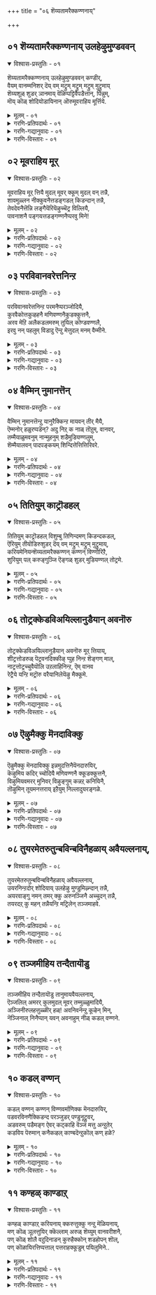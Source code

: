 +++
title = "०६ शॆय्यतामरैक्कण्णनाय्"

+++


## ०१ शॆय्यतामरैक्कण्णनाय् उलहेऴुमुण्डववन्

<details open><summary>विश्वास-प्रस्तुतिः - ०१</summary>

शॆय्यतामरैक्कण्णनाय् उलहेऴुमुण्डववन् कण्डीर्,  
वैयम् वानम्मनिशर् दॆय् वम् मट्रुम् मट्रुम् मट्रुम् मुट्रुमाय्  
शॆय्यशूळ् शुडर् ञानमाय् वॆळिप्पट्टिवैपडैत्तान्, पिन्नुम्,  
मॊय् कॊळ् शोदियोडायिनान् ऒरुमूवराहिय मूर्त्तिये.
</details>
<details><summary>मूलम् - ०१</summary>

शॆय्यतामरैक्कण्णनाय् उलहेऴुमुण्डववन् कण्डीर्,  
वैयम् वानम्मनिशर् दॆय् वम् मट्रुम् मट्रुम् मट्रुम् मुट्रुमाय्  
शॆय्यशूळ् शुडर् ञानमाय् वॆळिप्पट्टिवैपडैत्तान्, पिन्नुम्,  
मॊय् कॊळ् शोदियोडायिनान् ऒरुमूवराहिय मूर्त्तिये.
</details>
<details><summary>गरणि-प्रतिपदार्थः - ०१</summary>

शॆय्यतामरै कण्णन् आय् = कॆन्दावरॆयन्तॆ \(विशालवू आकर्षकवू आद\) कण्णुगळुळ्ळवनागि, उलहु एऴुम् = एळु लोकगळन्नू, उण्ड = कबळिसिद \(नुङ्गिद\), अवन् = अवनु, कण्डीर् = कण्डिरा, वैयम् = भूमियू, वानम् = मेलणलोकगळू, मनिशर् = मनुष्यरु, दॆय् वम् = देवतॆगळु, मट्रुम् = इतर, मट्रुम् = इतर, मट्रुम् = इन्नू इतर वस्तुगळू, मुट्रुम् = ऎल्लवू, आय् = आगि, शॆय्य = दिव्यवाद, शूऴ् = ऎल्लॆल्लू व्यापिसिरुव, शुडर् = तेजोमयवाद, ञानम् = ज्ञानवू आय् = आगि, वॆळिपट्टु = हॊरगिट्टु \(प्रकटिसि\), इवै = इवुगळन्नु, पडैत्तान् = पडॆदनु \(सृष्टिसिदनु\), पिन्नुम् = आ बळिक, मॊय् कॊळ् = विलक्षण समर्थवाद, शोदियोडु = तेजोस्वरूपदिन्द, आयिनान् = आगिरुववनु \(भगवन्तनु\), ऒरु = साटियिल्लद, मूवर् = मूरु मन्दि, आहिय = आद, मूर् त्तीये = मूर्त्तिये.
</details>
<details><summary>गरणि-गद्यानुवादः - ०१</summary>

कॆन्दावरॆयन्तॆ आकर्षकवू विशालवू आद कण्णुगळुळ्ळवनागि, एळु लोकगळन्नू नुङ्गिद अवनु, भूमियू मेलणलोकगळु मनुष्यरू देवतॆगळु मत्तु इतर इतर इन्नितरवस्तुगळॆल्लवू आगि, ऎल्लॆल्लू व्यापिसिरुव तेजोमयवाद दिव्यवाद ज्ञानवू आगि, प्रकटगॊण्डु, इवुगळन्नु सृष्टिसिदनु. आ बळिक विलक्षणवाद समर्थवाद तेजोस्वरूपदिन्द साटियिल्लद मूवरू आगिरुव मूर्तिये अवनु कण्डिरा\! 
</details>
<details><summary>गरणि-विस्तारः - ०१</summary>

भगवन्तनु तेजोमयमूर्तियागि, तन्नष्टक्कॆ तानु परमपददल्लि निर्लिप्तनागिरबारदे? ई जगत्संसारवन्नु अवनेकॆकट्टिकॊळ्ळबेकु? ताने नानारूपगळागि, वस्तुगळागि, बरिदु, नानाबगॆय कर्मगळल्लिळिदु, अवुगळनिर्वहणॆय भारवन्नु हॊरुवुदादरू एकॆ? सङ्कल्पमात्रदिन्दले इदॆल्लवन्नू साधिसिकॊळ्ळबल्ल अवने मत्तॆ मूरुरूपगळागि ऒडॆदु निन्तिरुवुदादरू एकॆ? – इदन्ने भगवन्तन विचित्र लीलाविनोद ऎन्नुवुदु\! ऎल्लवन्नू सृष्टिसि, नडॆसुत्ता, साक्षीभूतनागि नोडुत्ता, ऎल्लवन्नू ऒन्दु समयदल्लि ताने नुङ्गि, आ बळिकलू अदन्नु रक्षिसुवुदु\! ऎन्थ सौलभ्यगुण भगवन्तनदु\! 

“वैयम् वानम् मनिशर् दॆय् वम् मट्रुम् मट्रुम् मट्रुम् मुट्रुम् आय्” – सृष्टियल्लि कण्डु बरुव ऎल्ला वस्तुगळन्नू सङ्ग्रहवागि सूचिसुव मातु. ’वैयम्’, ऎन्दरॆ भूमि ’वानम्’ ऎन्दरॆ आकाश. इवॆरडर नडुवॆ इरुवुदु नीरु, गाळि, तेजस्सु – ऒट्टारॆ, भगवन्तनु पञ्चभूतगळन्नु सृष्टिसिदनु. आ पञ्चभूतगळु अवने. ’मनिशर्’ ऎन्दरॆ मनुष्यरु, ’दॆय् वम्’ ऎम्बुदरल्लि देवतॆगळु मत्तु अवरल्लिरुव नाना पङ्गडगळु – यक्षरु, सिद्धरु, साध्यरु, गन्धर्वरु, किन्नररु, किम्पुरुषरु – इत्यादिगळु ऎल्लरू मेलणलोकवासिगळु. ’मट्रुम्, मट्रुम्, मट्रुम्’ ऎन्दु मत्तॆ मत्तॆ हेळिदुदक्कॆ – भगवन्तनु मेल्मट्टद जन्तुगळु, कॆळमट्टद जन्तुगळु, मत्तु मर, बॆट्ट मुन्ताद अचेतन वस्तुगळु ऎन्दर्थवागुत्तदॆ. चेतन वस्तुगळल्लि मनुष्यनुइतर वस्तुगळिगिन्तलू भिन्ननु. अवनिगॆ मनस्सु, बुद्धि, विवेचनाशक्तिगळिवॆ. जन्तुगळल्लि मेल्मट्टदवु प्राणिगळु. कालुगळिन्द सञ्चरिसबल्लवु. कॆळमट्टदवु ऎदॆयिन्द त्वळतक्कवु, हाराडतक्कवु, भूचरगळु जलचरगळु, क्रिमिकीटादिगळु, इरुवॆ मुन्तादवु, अणुजीविगळु इत्यादिगळु इवॆल्लवन्नू ऒट्टागि, ’चेतन’ वस्तुगळु ऎन्नुत्तारॆ. सञ्चरिसदन्तॆ, ऒन्दु कडॆ निलुकडॆयागि निन्तिरुव मर, बॆट्ट मुन्ताअवु ’अचेतन’ वस्तुगळु. भगवन्तन सृष्टियन्नु कॆलवु मातुगळिन्द विवरिसुवुदु ऒन्दु हुच्चुतनवे\! नोडि, अरितू आश्चर्यपडतक्कद्दु –पाठकलियतक्कद्दु अदु\! ऎल्लवू भगवन्तन रूपगळे. अवुगळॆल्लदर अन्तर्यामियागि इद्दुकॊण्डु, भगवन्तनु ऎल्लवन्नू निर्वहिसुत्तानॆ. एनु विचित्र\! एनाश्चर्य\! 

“ऒरुमूवराहियमूर् त्तिये” – तानॊब्बने हेगॆ लॆक्कविल्लदष्टु रूपगळागि ऒडॆदु ’सृष्टि’ ऎनिसिकॊण्डनो हागॆये ताने साटियिल्लद मूरु रूपगळागि अवुगळ निर्वहणॆगॆ निन्तिद्दानॆ. ’ब्रह्म’नागि सृष्टिकार्यवन्नु नडॆसुवुदक्कॆ, ’विष्णु’वागि सृष्टिय ऎल्लवन्नू रक्षिसुवुदक्कॆ मत्तु ’रुद्र’नागि कडॆगॆ ऎल्लवन्नू लयगॊळिसुवुदक्कॆ. 

आळ्वाररु हेळुत्तारॆ- लयकाल बन्दाग, भगवन्तनु सर्वनाशवागुवुदन्नु तप्पिसि, तानु सर्वरक्षकनॆम्बुदक्कॆ तक्कन्तॆ ऎल्ला लोकगळन्नू, ऒम्मॆलॆ नुङ्गि, अवुगळन्नु बीजरूपदल्लि तन्न हॊट्टॆयल्लि अडगिसिट्टुकॊण्डु, कापाडुत्तानॆ, मत्तॆ सृष्टि समय बन्दाग, तन्न सङ्कल्पमात्रदिन्दले अवॆल्लवन्नू हॊरहाकुत्तानॆ. स्वयञ्ज्ञानानन्द स्वरूपनागि, परमतेजोमूर्तियागि, परमपददल्लि नॆलसिद्दरू सह, ताने ऎल्ला लोकगळू, पञ्चभूतगळू, मानवरू, देवतॆगळू, प्राणिगळू, बगॆबगॆय जीवजन्तुगळु आगि, ऎल्ला बगॆय अचेतन वस्तुगळु आगि प्रकटगॊळ्ळुत्तानॆ. मत्तु ताने साटियिल्लद ’मूवरु आगि’ ऎन्दरॆ ब्रह्म, विष्णु, रुद्ररागि, सृष्टि, स्थिति, लय कार्यगळन्नु हञ्चिकॊण्डु ऎल्लवन्नूनिर्वहिसुत्तानॆ. जनरे\! सर्वसमर्थनू, सर्वरक्षकनू, सर्वव्यापियू, सर्वङ्गनू, सत्यज्ञानानन्दस्वरूपियू, परमतेजोमूर्तियू आद भगवन्तनन्नु कण्डुकॊळ्ळि.
</details>



## ०२ मूवराहिय मूर्

<details open><summary>विश्वास-प्रस्तुतिः - ०२</summary>

मूवराहिय मूर् त्तियै मुदल् मूवर् क्कूम् मुदल् वन् तन्नै,  
शावमुळ्लन नीक्कुवनैत्तडङ्गडल् किडन्दान् तन्नै,  
तेवदेवनैत्तॆन्नि लङ्गैयॆरियॆऴुच्चॆट्र विल्लियै,   
पावनाशनै पङ्गयत्तडङ्गण्णनैप्परवु मिने\!
</details>
<details><summary>मूलम् - ०२</summary>

मूवराहिय मूर् त्तियै मुदल् मूवर् क्कूम् मुदल् वन् तन्नै,  
शावमुळ्लन नीक्कुवनैत्तडङ्गडल् किडन्दान् तन्नै,  
तेवदेवनैत्तॆन्नि लङ्गैयॆरियॆऴुच्चॆट्र विल्लियै,   
पावनाशनै पङ्गयत्तडङ्गण्णनैप्परवु मिने\!
</details>
<details><summary>गरणि-प्रतिपदार्थः - ०२</summary>

मूवर् आहिय = मूरु रूपगळु आगिरुव, मूर् त्ति यै = ऒन्दे मूर्तियन्नु, मुदल् मूवर् क्कुम् = मॊदल मूरु मूर्तिगळिगू, मुदल् वन् तन्नै = आदियागिरुववन्नु \(ऒडॆयनागिरुववनन्नु\), शावम् = शाप, उळ्ळन = उण्टादुवन्नु, नीक्कुवनै = नीगिसुववनन्नु, तडम् कडल् = विस्तारवाद कडलल्लि, किडन्दान् तन्नै = पवडिसिरुववनन्नु, देवदेवनै = देवदेवनन्नु, तॆन् इलङ्गै = सुन्दरवाद लङ्कापट्टणदल्लि, ऎरि ऎऴु = उरि ऎद्दु ज्वलिसुवन्तॆ, शॆट्र = नाशपडिसिद, विल्लियै = बिल्लुगारनन्नु, पावनाशनै = पापवन्नॆल्ला नाशगॊळिसुववनन्नु, पङ्गयम् = पङ्कजदन्तॆ, तड कण्णनै = विशालवाद कण्णुगळुळ्ळवनन्नु, परवु मिने = सुतिसिरि \(हाडिरि\). 
</details>
<details><summary>गरणि-गद्यानुवादः - ०२</summary>

मूरु रूपगळु आगिरुव एकमूर्तियन्नु, मॊदल मूरु मूर्तिगळिगूआदि \(ऒडॆय\)यादवनन्नु, उण्टाद शापवन्नु नीगिसुववनन्नु, विस्तारवाद कडलल्लि पवडिसिरुववनन्नु, देवदेवनन्नु, सुन्दरवाद लङ्कापट्टणदल्लि उरि ऎद्दु ज्वलिसुवन्तॆ नाशपडिसिद बिल्लुगारनन्नु, पापगळन्नु नाशपडिसुववनन्नु, पङ्कजदन्तॆ विशालवाद कण्णुगळुळ्ळवनन्नु स्तुतिसिरि \(हाडिरि\). 
</details>
<details><summary>गरणि-विस्तारः - ०२</summary>

भगवन्तन ’पर, विभव, व्यूह, अर्चा, अन्तर्यामि’त्वगळल्लि कॆलवन्नु इल्लि स्मरिसिकॊळ्ळलागुत्तदॆ. 

’मूवराहिय मूर् त्तियै” – सृष्टि, स्थिति, मत्तु लय कार्यगळन्नु निर्वहिसुवुदक्कागि, ब्रह्म, विष्णु, रुद्ररागि रूपगॊण्डवनु ऒब्बने – सर्वेश्वर. 

“मुदल् मूवर् क्कूम् मुदल् वन्” – मेलॆ हेळिद त्रिमूर्तिगळिगू आदियागि, अवर स्थितिगॆ कारणनूअवनॊब्बने अवर स्वामियू अवने.

“शावमुळ्ळन नीक्कुवनै” – त्रिमूर्तिगळल्लि शिवनिगॆ बन्द ब्रह्महत्या शापवन्नु नीगिसिदवनू अवने – सर्वशक्तनादवनु. 

“तडङ्गडल्किडन्दानै” – विस्तारवाद पाल्गडलल्लि निर्लिप्तनागि पवडिसि, योगनिद्दॆयल्लिरुववनू, मेलण लोकदवरॆल्लरू समीपिसि स्तुतिसि, पूजिसि, प्रार्थिसिकॊळ्ळुवन्थ ’देवदेवनू’ अवने. 

“तॆन्निलङ्गै यॆरियॆऴुच्चॆट्रविल्लियै” – सुन्दरवाद लङ्कापट्टणवन्नु सर्वनाशगॊळिसिद, सामान्यमानवनागि अवतरिसिद अप्रतिम बिल्लुगारनाद श्रीरामनू अवने. 

आळ्वाररु हेळुत्तारॆ- जनरे, भगवन्तनॊब्बने. अवनु सर्वेश्वर. ऎल्लक्कू आदि, कारणनु. ब्रह्म, विष्णु, रुद्ररॆम्ब त्रिमूर्तिगळागि रूपगॊण्डवनु अवने. विस्तारवाद पाल्गडलल्लि शेषशयननागि पवडिसि योगनिद्दॆयल्लिरुववनू, देवतॆगळॆल्लर ऒडॆयनू अवने. श्रीरामनागि अवतरिसि, सुन्दरवाद लङ्कापट्टणवन्नु सुट्टुभस्ममाडिद साटियिल्लद बिल्लुगारनू अवने. विशालवू आकर्षकवू आद कण्णुगळुळ्ळ दिव्यसुन्दरनू, ऎल्लर पापगळन्नू नाशपडिसुववनू, सर्वशक्तनू, सर्वरक्षकनू आद अवनन्नु सदा स्तुतिसि, भजिसिरि.
</details>



## ०३ परविवानवरेत्तनिन्ऱ

<details open><summary>विश्वास-प्रस्तुतिः - ०३</summary>

परविवानवरेत्तनिन्ऱ परमनैप्परञ्जोदियै,  
कुरवैकोत्तकुऴहनै मणिवण्णनैकुडक्कुत्तनै,  
अरव मेऱि अलैकडलमरुम् तुयिल् कॊण्डवण्णलै,  
इरवु नन् पहलुम् विडादु ऎन्ऱु मेत्तुदल् मनम् वैम्मीने.
</details>
<details><summary>मूलम् - ०३</summary>

परविवानवरेत्तनिन्ऱ परमनैप्परञ्जोदियै,  
कुरवैकोत्तकुऴहनै मणिवण्णनैकुडक्कुत्तनै,  
अरव मेऱि अलैकडलमरुम् तुयिल् कॊण्डवण्णलै,  
इरवु नन् पहलुम् विडादु ऎन्ऱु मेत्तुदल् मनम् वैम्मीने.
</details>
<details><summary>गरणि-प्रतिपदार्थः - ०३</summary>

परवि = विस्तारवागि \(हरडिकॊण्डु\) वानवर् = देवतॆगळु, एत्त = स्तुतिसुवन्तॆ, निन्ऱ = सिद्धवागिरुव, परमनै = परमपुरुषनन्नु \(परात्परनन्नु\), परंशोदियै = परञ्ज्योतिस्वरूपियन्नु, कुरवैकोत्त = रासक्रीडॆयन्नाडिद, कुऴहनै = रसिकनन्नु \(दिव्यसुन्दरनन्नु\) मणिवण्णनै = \(दिव्यवाद\) नीलमणिय बण्णदवनन्नु, कुडक्कुत्तनै = कॊडद कुणितवाडुववनन्नु, अरवम् एऱि = सर्पवन्नेरि, अलै कडल् = अलॆगळिन्द तुम्बिद कडलल्लि, अमरुम् = \(अदक्कॆ\) हॊन्दिकॊण्डिरुवन्तॆ, तुयिल् कॊण्ड = पवडिसिरुव, अण्णलै = स्वामियन्नु, इरवुम् = रात्रियूनल् पहलुम् = ऒळ्ळॆय हगलल्लू, विडादु = बिडदन्तॆ \(यावागलू\), एत्तुदल् = स्तुतिसुवुदरल्लि, मनम् वैम्मिने = मनस्सन्निडि. 
</details>
<details><summary>गरणि-गद्यानुवादः - ०३</summary>

सुत्तमुत्तलू हरडिकॊण्डु देवतॆगळु स्तुतिसुवन्तॆ सिद्धवागिरुव परमपुरुषनन्नु, परञ्ज्योति स्वरूपियन्नु, रासक्रीडॆयन्नाडिद दिव्यसुन्दरनन्नु, नीलमणिय बण्णदवनन्नु, कॊडद कुणितवाडुववनन्नु, सर्पवन्नेरि अलॆगळिन्द तुम्बिद कडलल्लि अदक्कॆ हॊन्दिकॊण्डिरुवन्तॆ पवडिसुव स्वामियन्नु, हगलू रात्रियू चॆन्नागि बिडदन्तॆ यावागलू स्तुतिसुवुदरल्लि मनस्सन्निडि. 
</details>
<details><summary>गरणि-विस्तारः - ०३</summary>

हिन्दिन पाशुरद विषयवन्ने इल्लियू मुन्दुवरिसलागिदॆ. 

“परवि वानवरेत्त निन्ऱपरमनै” – देवतॆगळॆल्लरू ऒट्टुगूडि, भगवन्तनल्लि तम्म कष्टसङ्कटगळन्नु हेळिकॊण्डु, तम्मन्नु रक्षिसुवन्तॆ बेडुवन्थ परमपुरुषनु. अवने परमपददल्लि ’परञ्ज्योति’ स्वरूपियागि सर्वरक्षकनागिरुववनु. 

“कुरवै कोत्त कुऴहनै” – भगवन्तनु श्रीकृष्णनागि अवतरिसि, तन्न इम्पाद कॊळलनाददिन्द ऎल्लरन्नू आकर्षिसिदनष्टॆ. अवन अप्रतिमसौन्दर्यक्कॆ \(आकर्षणॆगॆ\) मारुहोगि, गोवळयुवतियरु ऒन्दु बॆळदिङ्गळ रात्रि तम्म तम्म मनॆगळिन्दहॊरटु श्रीकृष्णनॊडनॆ कलॆतु, रात्रियन्नुआनन्ददिन्द कळॆदरु. अन्दु नडॆद वैचित्र्यवेनॆन्दरॆ, ऒब्बॊब्ब गॊल्लतिय मग्गुलल्लू ऒब्बॊब्ब कृष्णनिरुत्ता, नॆरॆद ऎल्लरिगू प्रत्येकवागियू ऒट्टागियू आनन्दपडिसिद्दु. 

“कुडक्कूत्तनै” – भगवन्तनु श्रीकृष्णनागि नन्दगोकुलदल्लि बॆळॆयुत्तिद्दाग, अत्यन्त कठिणवाद कॊडद कुणितवन्नु, अत्यन्त चातुर्यदिन्द आडि ऎल्लरन्नू सन्तोषपडिसिदनु. 

“अरवम् मेल्.....................अण्णलै” – शेषशयननागि, पाल्गडलल्लि पवडिसि योगनिद्दॆयल्लिरुव श्रीमन्नारायणनु. 

आळ्वाररु हेळुत्तारॆ- जनरे, भगवन्तन सुत्तलू देवतॆगळु ऒट्टुगूडि स्तुतिसुत्तारॆ. अवने परञ्ज्योतिस्वरूपि. अवने श्रीकृष्णनागि अवतरिसि आश्चर्याद्भुतकार्यगळन्नु नडॆसिदनु. गोपियरॊडनॆ कलॆतु रासक्रीडॆयन्नाडिअवरन्नु आनन्दपडिसिदनु. पाल्गडलल्लि शेषशयननागि योगनिद्दॆयल्लिरुववनू अवने. आ स्वामियन्नु हगलु रात्रि ऎन्नदॆ, ऎडॆबिडदन्तॆ, यावागलू स्तुतिसुत्ता, अवनल्लि मनस्सन्निडि, इदरिन्द निम्म उद्धारवागुत्तदॆ.
</details>



## ०४ वैम्मिन् नुमानत्तॆन्

<details open><summary>विश्वास-प्रस्तुतिः - ०४</summary>

वैम्मिन् नुमानत्तॆन्ऱु यानुरैक्किन्ऱ मायवन् तीर् मैयै,  
ऎम्मनोर् हळुरप्पडॆन्? अदु निऱ् क नाळ् तॊऱुम्, वानवर्,  
तम्मैयाळुमवनुम् नान्मुहनुम् शडैमुडियण्णलुम्,  
शॆम्मैयालवन् पादपङ्कयम् शिन्दित्तेत्तित्तिरिवरे.
</details>
<details><summary>मूलम् - ०४</summary>

वैम्मिन् नुमानत्तॆन्ऱु यानुरैक्किन्ऱ मायवन् तीर् मैयै,  
ऎम्मनोर् हळुरप्पडॆन्? अदु निऱ् क नाळ् तॊऱुम्, वानवर्,  
तम्मैयाळुमवनुम् नान्मुहनुम् शडैमुडियण्णलुम्,  
शॆम्मैयालवन् पादपङ्कयम् शिन्दित्तेत्तित्तिरिवरे.
</details>
<details><summary>गरणि-प्रतिपदार्थः - ०४</summary>

वैम्मिन् = इरिसिरि, नुम् मनत्तु = निम्म मनस्सन्नु, ऎन्ऱु= ऎन्दु, यान् = नानु, उरैक्किन्ऱ = हेळुव, मायवन् = आश्चर्यकारिय, शीर् मैयै = सद्गुणगळन्नु, ऎम्म नोर् हळ् = नन्नन्थवरु, उरैप्पदु = हेळुवुदु, ऎन् = एनु? \(इन्नेनु\), अदु निऱ् क = अदु हागिरलि, नाळ् दॊऱुम् = ऎडॆबिडदन्तॆ \(अनुदिनवू\), वानवर् = देवतॆगळु, \(नित्यसूरिगळु\), तम्मैयाळुम् अवनुम् = तम्मन्नाळुववनू, \(वानवर् तम्मै = देवतॆगळन्नु, नित्यसूरिगळन्नु\) आळुमवनुम् = आळुववनू, ऒडॆयनू\), नान् मुहनू = नाल्मुखनू, शडैमुडि अण्णलुम् = जडॆयन्नु धरिसिरुव देवनू, शॆम्मैयाल् = क्रमवागि \(पद्धतिय प्रकार्‍अ\), अवन् = अवन, पाद पङ्कयम् = पादपङ्कजवन्नु, शिन्दित्तु = चिन्तिसुत्ता, एत्ति = स्तुतिसुत्ता, तिरिवरे = \(मुख्य कॆलसवागि\) इट्टिरुववरे. 
</details>
<details><summary>गरणि-गद्यानुवादः - ०४</summary>

’निम्म मनस्सन्नु इरिसिरि’ ऎन्दु नानु हेळुव आश्चर्यकारिय सद्गुणगळन्नु नन्नन्थवरु हेळुवुदु एनु हॆच्चु? अदु हागिरलि. अनुदिनवू देवतॆगळन्नाळुववनू, नाल्मुखनू, जडॆयन्नु धरिसिरुववनू पद्धतियन्तॆ अवन पाद पङ्कजवन्नु चिन्तिसुत्ता, स्तुतिसुत्ता, \(इरुवुदन्ने\) मुख्यकॆलसवन्नागि इट्टुकॊण्डिरुववरे. 
</details>
<details><summary>गरणि-विस्तारः - ०४</summary>

’निम्म मनस्सन्नु इरिसिरि’ ऎन्दु नानु हेळुव आश्चर्यकारिय सद्गुणगळन्नु नन्नन्थवरु हेळुवुदु एनु हॆच्चु? अदु हागिरलि. अनुदिनवू देवतॆगळन्नाळुववनू, नाल्मुखनू, जडॆयन्नु धरिसिरुववनू पद्धतियन्तॆ अवन पादपङ्कजवन्नु चिन्तिसुत्ता, स्तुतिसुत्ता, \(इरुवुदन्ने\) मुख्यकॆलसवन्नागि इट्टुकॊण्डिरुववरे. 

’वानवर् तम्मैयाळु मवम्’ – ऎन्दरॆ, देवतॆगळिगॆ ऒडॆय देवेन्द्र. 

’शडैमुडियण्णल्’ – ऎन्दरॆ, जटाधारियाद देवरु, शिवनु.

आळ्वाररु हेळुत्तारॆ- सर्वेश्वरनाद भगवन्तन कल्याणगुणगळन्नु कुरितु ऎडॆबिडदन्तॆ अनुदिनवू चिन्तिसुत्तिरि ऎन्दु नानु, नन्नन्थवनु, हेळुवुदरल्लि हॆच्चुगारिकॆयेनु? देवतॆगळ ऒडॆयनाद देवेन्द्रनू, चतुर्मुख ब्रह्मनू, जटाधारियाद शिवनू अवन पादपङ्कजगळन्नु ऎडॆबिडदन्तॆ अनुदिनवू चिन्तिसुत्तिरुवुदन्नु, स्तुतिसुत्तिरुवुदन्नु अवर कॆलसवन्नागि माडिकॊण्डिद्दारॆ, कण्डिरा\!
</details>



## ०५ तितियुम् काट्रॊडहल्

<details open><summary>विश्वास-प्रस्तुतिः - ०५</summary>

तितियुम् काट्रॊडहल् विशुम्बु तिणिन्दमण् किडन्दकडल्,  
ऎरियुम् तीयॊडिरुशुडर् दॆय् वम् मट्रुम् मट्रुम् मुट्रुमाय्,  
करियमेनियन्शॆय्यतामरैक्कण्णन् कण्णन् विण्णोरिऱै,  
शुरियुम् पल् करुङ्गुञ्जि ऎङ्गळ् शुडर् मुडियण्णल् तोट्रमे.
</details>
<details><summary>मूलम् - ०५</summary>

तितियुम् काट्रॊडहल् विशुम्बु तिणिन्दमण् किडन्दकडल्,  
ऎरियुम् तीयॊडिरुशुडर् दॆय् वम् मट्रुम् मट्रुम् मुट्रुमाय्,  
करियमेनियन्शॆय्यतामरैक्कण्णन् कण्णन् विण्णोरिऱै,  
शुरियुम् पल् करुङ्गुञ्जि ऎङ्गळ् शुडर् मुडियण्णल् तोट्रमे.
</details>
<details><summary>गरणि-प्रतिपदार्थः - ०५</summary>

तिरियुम् = अलॆदाडुव, काट्रोडु = गाळियू, अहल् = विस्तारवाद, विशुम्बु = आकाशवू, तिणिन्द = गडुसाद, मण्=भूमियू, किडन्द = ऒन्दॆडॆ इरुव, कडल् = कडलू, ऎरियुम् = ज्वलिसुव \(उरियुत्तिरुव\) तीयोडु = अग्नियू, इरु शुडर् = सूर्यचन्द्ररू, देय् वम् = देवतॆगळू, मट्रुम् =इन्नू इतररू \(मनुष्यरू\), मट्रुम् = इन्नू इतररू \(तिर्यक्, स्थावरगळू\), मुट्रुम् आय् = मत्तॆल्लवू आगिरुव, करिय मेनियन् = करिय रूपवुळ्ळवनू, शॆय्य तामरै कण्णन् = कॆन्दावरॆयन्तॆ कण्णुळ्ळवनू, कण्णन् = अत्याकर्षकनू \(श्रीकृष्णनामधारियू\), विण्णोर्= मेलणलोकदवर, इऱै = ऒडॆयनू, शुरियुम् = सुरुळिसुत्तिरुव, पल् = हलवारु, कुरुकुञ्जि = दॊड्ड कुरुळुगळ, ऎङ्गळ् = नम्म, शुडर् मुडि = हॊळॆहॊळॆयुव, किरीटवन्नु धरिसिरुव, अण्णल् = स्वामिय, तोट्रमे = सृष्टिये \(हिरिमॆये\), तोरिकॆये.
</details>
<details><summary>गरणि-गद्यानुवादः - ०५</summary>

सुळिदाडुव गाळियू, विस्तारवाद \(हरडिरुव\) आकाशवू, गडुसाद भूमियू, ऒन्दॆडॆ इरुव कडलू, उरियुव बॆङ्कियू, सूर्यचन्द्ररू, देवतॆगळू, इन्नितररू \(मानवरू\), तिर्यक् स्थावरादिगळू \(प्राणिगळू, मरबॆट्ट मुन्तादवू\), ऎल्लवू आगिरुव करियरूपवुळ्ळवनू, कॆन्दावरॆयन्तॆ कण्णुळ्ळवनू, अत्याकर्षकनू, मेलणलोकदवर ऒडॆयनू, सुरुळिसुत्तिरुव हलवारु दॊड्ड दॊड्ड कुरुळुगळ, हॊळॆहॊळॆयुव किरीटवन्नु धरिसिरुव, नम्म स्वामिय सृष्टिय तोरिकॆये. 
</details>
<details><summary>गरणि-विस्तारः - ०५</summary>

इल्लि भगवन्तन सृष्टिय हिरिमॆयन्नू, अवनु तोरिकॊळ्ळुव बगॆयन्नू हेळलागुत्तदॆ. 

आळ्वाररु हेळुत्तारॆ- जनरे, भगवन्तनु नमगॆ तोरिकॊळ्ळुव बगॆयन्नु काणिरि- गाळि, बॆङ्कि, नीरु, नॆल, बानु \(आकाश\)गळाद पञ्चभूतगळ रूपदल्लि अवनु ऎल्लॆल्लियू व्यापिसिद्दानॆ. सूर्यचन्द्ररू, देवतॆगळू, मानवरू, प्राणिगळू, क्रिमिकीटादिगळू, ऎल्ला अचेतन वस्तुगळु आगि अवनु ऎल्लॆल्लू तुम्बुकॊण्डिद्दानॆ. अवनादरो, करियदेहदवनु, कॆन्दावरॆय कण्णुळ्ळवनु. अत्याकर्षकसुन्दर. सॊबगिन उद्दनाद मुङ्गुरुळुगळिन्द शोभिसुववनु. हॊळॆयुव किरीटवुळ्ळवनु. परमपदवासिगळ ऒडॆयनु. हीगॆ अवनन्नु अवन भव्यसृष्टिय मूलकवे अवनन्नु काणबहुदु, कण्डिरा.
</details>



## ०६ तोट्रक्केडविअयिल्लानुडैयान् अवनॊरु

<details open><summary>विश्वास-प्रस्तुतिः - ०६</summary>

तोट्रक्केडविअयिल्लानुडैयान् अवनॊरु मूर् त्तियाय्,  
शीट्रत्तोडरुळ् पॆट्रवनदिक्कीऴ् प्पुह निन्ऱ शॆङ्गण् माल्,  
नाट्रत्तोट्रच्चुवैयॊलि उऱलाहिनिन्ऱ, ऎम् वानव  
रेट्रैये यन्ऱि मट्रॊरु वरैयानिलेयॆऴु मैक्कूमे.
</details>
<details><summary>मूलम् - ०६</summary>

तोट्रक्केडविअयिल्लानुडैयान् अवनॊरु मूर् त्तियाय्,  
शीट्रत्तोडरुळ् पॆट्रवनदिक्कीऴ् प्पुह निन्ऱ शॆङ्गण् माल्,  
नाट्रत्तोट्रच्चुवैयॊलि उऱलाहिनिन्ऱ, ऎम् वानव  
रेट्रैये यन्ऱि मट्रॊरु वरैयानिलेयॆऴु मैक्कूमे.
</details>
<details><summary>गरणि-प्रतिपदार्थः - ०६</summary>

तोट्रम् = हुट्टु, केडु = सावु, अवै = अवुगळन्नु, इल्लान् = इल्लदवनू, उडैयान् = \(अवन्नु\) उळ्ळवनू, अवन् = अवनु, ऒरु = साटियिल्लद, मूर् त्ति आय् = मूर्तियागिरुववनू, शीट्रत्तोडु = कडुकोपद जॊतॆयल्लि, अरुळ् पॆट्रवन् = कृपॆयन्नु पडॆदवनु, अडि कीऴ् = तिरुवडिय बळियल्लि, पुह = सेरलु, निन्ऱ = निन्तिरुव, शॆम् कण्माल् = कॆम्पनॆय कण्णुळ्ळ व्यामोहकारियु. नाट्रम् = गन्ध, तोट्रम् = रूप, शुवै = रस, ऒलि = शब्द, उऱल् = स्पर्श ऎम्ब, विषयगळु, आहि = आगि, निन्ऱ = इरुव, ऎम् वानवर् एट्रैयै = नम्म, देवतॆगळ ऒडॆयनन्नु, अन्ऱि = अल्लदॆ, मट्रु ऒरुवरै = बेरॆ यारॊब्बरन्नू, यान् = नानु, इलेन् = पडॆदिल्ल, ऎऱुमैक्कुमे = उज्जीवनक्कागि. 
</details>
<details><summary>गरणि-गद्यानुवादः - ०६</summary>

हुट्टुसावु ऎम्बवन्नु इल्लदवनू मत्तु उळ्ळवनू, साटियिल्लद ऒन्दु मूर्तियागिरुववनू, कडुकोपद जॊतॆयल्लि कृपॆयन्नु पडॆदवनु तिरुवडिगळ बळियल्लि सेरलु निन्तिरुववनू, कॆम्पनॆय कण्णुगळ व्यामोहकारियु गन्ध, रूप, रस, शब्द, स्पर्शगळॆम्ब विषयगळागिरुववनू, नम्मदेवतॆगळ ऒडॆयनू आगिरुववनन्नल्लदॆ नन्न उज्जीवनक्कागि बेरॊब्बरन्नुनानु पडॆदिल्ल. 
</details>
<details><summary>गरणि-विस्तारः - ०६</summary>

“तोट्रक्केडवैयिल्ला नुडैयान्” – भगवन्तनिगॆ हुट्टू इल्ल, सावू इल्ल. अवनु’अनादि’, ’अज’ मत्तु ’अनन्त’, ’अमर’ अवन ’पर’ स्वरूपवन्नु अदु तिळिसुत्तदॆ. आदरॆ, आश्रितरक्षणॆगागि, दुष्टशिक्षणक्कागि, धर्मसंरक्षणॆगागि, भूभारवन्निळिसुवुदक्कागि, अवनु अवतारगळन्नॆत्तुवाग, अवनिगॆ हुट्टू उण्टु. सावू उण्टु. ऎन्थ विचित्र\! 

“ऒरु मूर्त्ति” – सर्वेश्वरनाद अवनिगॆ बेरॆ यारॊब्बरूसरियू इल्ल, साटियू इल्ल. 

“शीट्रत्तोडरुळ्..............निन्ऱ शॆङ्गण् माल्” – इदु भगवन्तन नरसिंहावतारवन्नु सूचिसुत्तदॆ. तन्न भक्तनाद बालक प्रह्लादन विषयदल्लि करुणॆ, कृपॆगळन्नू, तन्न शत्रुवाद अवन तन्दॆ हिरण्यकशिपुविन बगॆगॆ कडुकोपवन्नू, कॆङ्गण्णन्नू तोरिसिद उग्रनरसिंहावतारिये भगवन्त. 

“नाट्रम्...............................निन्ऱ” – पञ्चेन्द्रियगळिगॆ विषयगळाद शब्द, स्पर्श, रूप, रस, गन्ध- इवुगळॆल्ल आगिरुववनू अवने.

आळ्वाररु हेळुत्तारॆ- अद्वितीयवाद ऒब्बने मूर्तियागि, हुट्टु सावु इल्लदवनादरू, देवदेवनादरू, तनगॆ आश्रितनाद बालक प्रह्लादनन्नु रक्षिसुवुदक्कागियू, शत्रुवाद हिरण्यकशिपुवन्नु शिक्षिसुवुदक्कागियू साटियिल्लद नरसिंहनागि अवतरिसिदवनू, शब्दादि विषयगळागि बॆळगुववनू, आद नम्म सर्वेश्वरनन्ने नन्न उज्जीवनक्कागि नानु आश्रयिसुवुदु. बेरॆ यारन्नू अल्ल.
</details>



## ०७ ऎऴुमैक्कु मॆनदाविक्कु

<details open><summary>विश्वास-प्रस्तुतिः - ०७</summary>

ऎऴुमैक्कु मॆनदाविक्कु इन्नमुदत्तिनैयॆनदारुयिर्,  
कॆऴुमिय कदिर् च्चोदियै मणिवण्णनै क्कूडक्कूत्तनै,  
विऴुमियवमरर् मुनिवर् विऴुङ्गुम् कन्नऱ् कनियिनै,  
तॊऴुमिन् तूयमनत्तराय् इऱैयुम् निल्लादुयरङ्गळे.
</details>
<details><summary>मूलम् - ०७</summary>

ऎऴुमैक्कु मॆनदाविक्कु इन्नमुदत्तिनैयॆनदारुयिर्,  
कॆऴुमिय कदिर् च्चोदियै मणिवण्णनै क्कूडक्कूत्तनै,  
विऴुमियवमरर् मुनिवर् विऴुङ्गुम् कन्नऱ् कनियिनै,  
तॊऴुमिन् तूयमनत्तराय् इऱैयुम् निल्लादुयरङ्गळे.
</details>
<details><summary>गरणि-प्रतिपदार्थः - ०७</summary>

ऎऴुमैक्कुम् = ऎल्ला स्थितिगळल्लू \(उज्जीवनगॊळ्ळुवुदक्कॆ\), ऎनदुआविक्कु = नन्न आत्मनिगॆ, इन् = इनिदाद, अमुदत्तिनै = अमृतस्वरूपियन्नु, ऎनदु = नन्न, आर् उयिर् = तुम्बुजीवदॊडनॆ, कॆऴुमिय = हॊन्दिकॊण्डिरुव, कदिर् शॊदियै = दिव्यज्योतियन्नु, मणिवण्णनै = नीलमणिय बण्णदवनन्नु, कुडक्कूत्तनै= कॊडद कुणितवाडुववनन्नु, विऴुमिय = श्रेष्ठराद, अमरर् = देवतॆगळिन्दलू, मुनिवर् = महर्षिगळिन्दलू, विऴुङ्गम् = उण्डु आनन्दिसुव, कन्नल् कनियै = कल्लुसक्करॆयन्नू हण्णन्नू, तॊऴुमिन् = पूजिसि, तूयमनत्तराय् = परिशुद्धमनदवरागि, इऱैयुम् = ऎळ्ळष्टू निल्ला = निल्लवु \(उळियवु\), तुयरङ्गळे = दुःखसङ्कटगळे. 
</details>
<details><summary>गरणि-गद्यानुवादः - ०७</summary>

\(उज्जीवनगॊळ्ळुवुदक्कॆ\) ऎल्ला स्थितिगळल्लू, नन्न आत्मनिगॆ इनिदाद अमृतस्वरूपियन्नु, नन्न तुम्बुजीवदॊडनॆ हॊन्दिकॊण्डिरुव दिव्यज्योतियन्नु, नीलमणिवण्णनन्नु, कॊडद कुणितद चतुरनन्नु, श्रेष्ठराद देवतॆगळिन्दलू महर्षिगळिन्दलू उण्डु \(अनुभविसि\) आनन्दिसुव कल्लुसक्करॆयन्नु हण्णन्नु शुद्धमनदवरागि पूजिसि, दुःखसङ्कटगळु ऎळ्ळष्टू उळियुवुदिल्ल. 
</details>
<details><summary>गरणि-विस्तारः - ०७</summary>

आळ्वाररु हेळुत्तारॆ- जनरु तम्म सांसारिक दुःखसङ्कटगळन्नु नीगिसिकॊळ्ळुवुदक्कागि, जीवनदल्लि उज्जीवनपडॆयुवुदक्कागि, अमृतदन्तॆ मधुरवाद, नीलमणियन्तॆ आकर्षकवाद, अत्यन्त चतुरनाद, देवतॆगळू महर्षिगळू अनुभविसि आनन्दिसुव कल्लुसक्करॆयन्तॆयू, मागिद ऒळ्ळॆय हण्णिनन्तॆयू स्वादुवाद, देवदेवनाद, सर्वेश्वरनन्नु शुद्धवाद मनदिन्द आश्रयिसि, भजिसबेकु.
</details>



## ०८ तुयरमेतरुतुन्बविन्बविनैहळाय् अवैयल्लनाय्,

<details open><summary>विश्वास-प्रस्तुतिः - ०८</summary>

तुयरमेतरुतुन्बविन्बविनैहळाय् अवैयल्लनाय्,  
उयरनिन्ऱदोर् शोदियाय् उलहेऴु मुण्डुमिऴ्न्दान् तन्नै,  
अयरवाङ्गु नमन् तमर् क्कु अरुनञ्जिनै अच्चुदन् तन्नै,  
तयरदऱ् कु महन् तन्नैयन्ऱि मट्रिलेन् तञ्जमाहवे.
</details>
<details><summary>मूलम् - ०८</summary>

तुयरमेतरुतुन्बविन्बविनैहळाय् अवैयल्लनाय्,  
उयरनिन्ऱदोर् शोदियाय् उलहेऴु मुण्डुमिऴ्न्दान् तन्नै,  
अयरवाङ्गु नमन् तमर् क्कु अरुनञ्जिनै अच्चुदन् तन्नै,  
तयरदऱ् कु महन् तन्नैयन्ऱि मट्रिलेन् तञ्जमाहवे.
</details>
<details><summary>गरणि-प्रतिपदार्थः - ०८</summary>

तुयरमे तरु = दुःखवन्ने उण्टुमाडुव \(परितापवन्नु तरुव\), तुन्बम् इन् बम् विनैहळ् आय् = दुःखवन्नू, सन्तोषवन्नु कॊडुव कर्मगळागि \(कर्मगळ निर्वाहकनागि\), अवै = अवै, अल्लन् = अल्लदवनु, आय् = आगि, उयर् निन्ऱदु= अत्युन्नतवागिरुवुदाद, ओर् = साटियिल्लद, शोदि आय् = परञ्ज्योतियागि, उलहुएऴुम् उण्डवनू, उगुळिदवनू, \(आदवनन्नु\), अयर = सॊरगुवुदन्नू, मरॆवन्नू, वाङ्गुम् = निवारिसुव, नमन् तमर् क्कू = यमभटरिगॆ, अरु नञ्जिनै = तीक्ष्णवाद विषदन्तॆ इरुववनन्नु, अच्चुदन् तन्नै = अच्युतनन्नु, तयरदऱ् कु = दशरथनिगॆ, महन् तन्नै = मगनादवनन्नु, अन्ऱि = अल्लदॆ, मट्रु = बेरॊब्बरन्नु, इलेन् = इल्लवागिद्देनॆ, तञ्जम् आहवे = शरण्यनागिये. 
</details>
<details><summary>गरणि-गद्यानुवादः - ०८</summary>

दुःखवन्ने उण्टुमाडुव \(परितापवन्नु तरुव\) दुःखवन्नू सन्तोषवन्नू कॊडुव कर्मगळागि \(कर्मनिर्वाहकनागि\)यू, अवुगळल्लदवनागियू, अत्युन्नतवाद साटियिल्लद परञ्ज्योतियागियू, एळु लोकगळन्नूउण्डु उगुळिदवनागियू, सॊरगन्नू मरॆवन्नू निवारिसुव यमभटरिगॆ तीक्ष्णवाद विषदन्तॆ इरुववनन्नू अच्युतनन्नू, दशरथन मगनन्नूअल्लदॆ बेरॆ यारन्नू शरण्यनागि भाविसुवुदिल्ल. 
</details>
<details><summary>गरणि-विस्तारः - ०८</summary>

’तुयरमे तरु तुन्बविन्ब विनैहळ् आय्” – ’तुन्ब विनै’ ऎन्दरॆ, दुःखवन्नु तरुव पापकर्मगळु. ’इनै विनै” ऎन्दरॆ, हर्षवन्नुण्टुमाडुव पुण्यकर्मगळु. ई पापपुण्यगळु मरणानन्तरवू जीवनन्नु हिम्बालिसि अवनन्नु मरुजन्मगळल्लू परितापपडिसुत्तवॆ. अवु हागॆ माडदन्तॆ माडतक्कवनु भगवन्त.

“उयर निन्ऱदोर् शोदियाय्’ – ब्रह्माण्डदिन्द आचॆगॆ, अत्युन्नत स्थळदल्लिरुव परमपददल्लि बॆळगुव परञ्ज्योति भगवन्त.

“अयरवाङ्गु नमन् शमर् क्कु अरुनञ्जनै” – ’अयरु’ ऎन्दरॆ, ’सॊरगुविकॆ’ ’ऎल्ला रीतियल्लू शक्तिगुन्दुविकॆ’, ’ऎल्लवन्नू मरॆयुविकॆ’ – ऎन्दु अर्थवागुत्तदॆ. ऒट्टिनल्लि, इवु मरणस्थितियन्नु हेळुत्तदॆ. मरणिसिद बळिक यमभटरु जीवनन्नु ऎळॆदुकॊण्डु होगि यमराजन मुन्दॆ निल्लिसुत्तारॆ. अल्लि, जीवनु इहलोकाल्लि मरॆतिरुवुदॆल्लवू मत्तॆ नॆनपिगॆ बरुत्तदॆ. अवुगळिगागि अवनु यमलोकदल्लि हिंसॆ पडलु सिद्धवागबेकागुत्तदॆ. आ बळिक, मत्तु पुनर्जन्म, ई बगॆय स्थितियन्नु तडॆगट्टुव शक्ति भगवन्तनदु. भगवन्तनु आ यमभटरिगॆ क्रूरविषदन्तॆ. अवरे बसवळिदु,सङ्कटपट्टु जीवनन्नु बिट्टुओडिहोगुवन्तॆ माडतक्कवनु स्वामि. 

आळ्वाररु हेळुत्तारॆ- पुण्यपापगळ परितापदिन्द दूरमाडुववनू, अवुगळु तनगॆ अण्टदन्तॆ शुद्धनागिरुववनू, परमपददल्लि बॆळगुव परञ्ज्योतियू, ऎल्ला कालदल्लू लोकगळन्नु रक्षिसुववनू, मरणवन्नू यमभटर बाधॆयन्नू तप्पिसुववन्नू, नाशरहितनू, सत्य परक्रमगळिगॆ आकरनाद श्रीरामावतारियू आद भगवन्तनन्नु मात्रवे नानु शरणु होगुवुदु. बेरॆ यार आश्रयवू ननगॆ बेड.
</details>



## ०९ तञ्जमीहिय तन्दैतायॊडु

<details open><summary>विश्वास-प्रस्तुतिः - ०९</summary>

तञ्जमीहिय तन्दैतायॊडु तानुमायवैयल्लनाय्,  
ऎञ्जलिल् अमरर् कुलमुदल् मूवर् तम्मुळ्ळुमादियै,  
अञ्जिनीरुलहत्तुळ्ळीर् हळ्\! अवनिवनॆन्ऱु कूऴेन् मिन्,  
नॆञ्जिनाल् निनैप्पान् यवन् अवनाहुम् नीळ् कडल् वण्णने.
</details>
<details><summary>मूलम् - ०९</summary>

तञ्जमीहिय तन्दैतायॊडु तानुमायवैयल्लनाय्,  
ऎञ्जलिल् अमरर् कुलमुदल् मूवर् तम्मुळ्ळुमादियै,  
अञ्जिनीरुलहत्तुळ्ळीर् हळ्\! अवनिवनॆन्ऱु कूऴेन् मिन्,  
नॆञ्जिनाल् निनैप्पान् यवन् अवनाहुम् नीळ् कडल् वण्णने.
</details>
<details><summary>गरणि-प्रतिपदार्थः - ०९</summary>

तञ्जम् आहिय = ऒत्तासॆयागिरुव, तन्दै तायॊडु = तन्दॆतायिगळॊडनॆ, तानुम् आय् = तानू \(रक्षक\) आगि, अवै अल्लन् आय् = अवरु मात्रवे अल्लदवनागि, ऎञ्जल् इल् = कॊरतॆयिल्लद \(भक्तियल्लि\) अमरर् कुलम् = अमररकुलक्के, मुदल् = ऒडॆयनागि \(आदियागि\), मूवर् तम्मुळ्ळुम् = त्रिमूर्तिगळल्लि, आदियै = आदिकारणनागि, अञ्जि = अञ्जुत्ता, नीर् = नीवु, उलहत्तुळ्ळीर् = भूलोकदल्लिरुववरे, अवन् इवन् ऎन्ऱु = अवनु, इवनु, ऎन्दु, कूऴेन् मिन् = \(मनश्शान्तियिल्लदॆ\) कूगाडुत्तिरबेडिरि, नॆञ्जिनाल् = मनस्सिनिन्द, निनैप्पान् यवन् = नॆनॆयुववनुयारो, अवन् = अवनु, आहुम् = आगुत्तानॆ, नीळ् कडल् वण्णने = विस्तारवाद कडलवण्णने आगुत्तानॆ. 
</details>
<details><summary>गरणि-गद्यानुवादः - ०९</summary>

ऒत्तासॆयागिरुव तन्दॆ तायिगळॊडनॆ तानू\(रक्षक\) आगि, अवरु \(अष्टु\) मात्रवे अल्लदवनागि, भक्तियल्लि कॊरतॆयिल्लद अमरर कुलक्के ऒडॆयनागि, त्रिमूर्तिगळल्लि आदियागि \(आदिकारणनागि\), अञ्जुत्ता भूलोकदल्लिरुववरे नीवु अवनु इवनु ऎन्दु चञ्चलगॊण्डु कूगाडुत्तिरबेडिरि. यारु मनस्सिनिन्द स्मरिसुत्तानो अवनु विस्तारवाद कडलवण्णने आगुत्तानॆ. 
</details>
<details><summary>गरणि-विस्तारः - ०९</summary>

“तञ्जमाहिय तन्दैतायॊडु तानुम् आय्” – हुट्टुविकॆगू, हुट्टिद क्षणदिन्दलू स्वतन्त्रजीवियागि बदुकुववरॆगू अवन रक्षकरागि, ऒत्तासॆकॊडुववरागि, हितैषिगळागि इरुववरु अवनिगॆ जन्मकॊडुव तन्दॆतायिगळु. वास्तववागि, आ तन्दॆतायिगळ रूपदल्लि अवनन्नु ऎल्ला बगॆयल्लू रक्षिसुववनु भगवन्तने. अदक्कागिये अवनन्नु तन्दॆ मत्तु तायि ऎन्नुवुदु. 

“अवै अल्लन् आय्” – भगवन्तनु अवनिगॆ तन्दॆतायि मात्रवे अल्ल. अवनिगॆ बेरॆ बेरॆ सन्दर्भगळिगॆ, वयस्सिगॆ तक्कन्तॆ ऒदगि बरुववरु ऎष्टो जन – ऎन्दरॆ, बन्धु, बळग, नॆण्टरु, इष्टरु, मित्ररु इन्नितररु. आ ऎल्लरू आ भगवन्तन अंशवे आगि अवनन्नु बॆळॆसुत्तारॆ.

“अवैअल्लन् आय्” – भगवन्तनु अवनिगॆ तन्दॆतायि मात्रवे अल्ल. अवनिगॆ बेरॆबेरॆ सन्दर्भगलिगॆ, वयस्सिगॆ तक्कन्तॆ ऒदगि बरुववरु ऎष्टो जन – ऎन्दरॆ, बन्धु, बळग, नॆण्टरु, इष्टरु, मित्ररु इन्नितररु. आ ऎल्लरू आ भगवन्तन अंशवे आगि अवनन्नु बॆळॆसुत्तारॆ.

“अवनिवनॆन्ऱु कूऴेन् मिन्” – बेरॆबेरॆ नामरूपगळिन्द करॆयल्पडुव कॆळमट्टद नानादेव, देवतॆगळन्नु नम्बि, भजिसि, मनस्सन्नु कॆडिसिकॊळ्ळबारदु. अदरिन्द याव ऒळितू आगुवुदिल्ल.

“नॆञ्जिनाल् निनैप्पवन् यावन् अवनाहुम् नीळ् कडल् वण्णने” – यारन्नु नीवु मनसार ऎडॆबिडदन्तॆ चिन्तिसबयसुत्तीरो, अवने कडलवण्णदवनाद सर्वेश्वर. \(यारु ऒम्मनदिन्द भगवन्तनन्नु स्मरिसुत्तिरुवनो अवनु कडलवण्णने आगुत्तानॆ” – ऎन्दरॆ, अवन सारूप्यवन्नु हॊन्दुत्तानॆ मत्तु परमपदवासियागुत्तानॆ. हीगॆ ऒन्दु रीतिय विवरणॆकॊडबहुदॆनिसुत्तदॆ.\)

आळ्वाररु हेळुत्तारॆ- भूलोकवासिगळे, तन्दॆतायिगळ रूपदल्लि निम्मन्नु बॆळॆसि रक्षिसुववनू, अष्टे अल्लदॆ, नॆण्टरु, इष्टरु, मित्ररु, इन्नितररू आगि निमगॆ ऒत्तासॆकॊडुववनू, अमरर ऒडॆयनू, त्रिमूर्तिगळिगू आदियादवनू, विस्तारवाद कडलवण्णनन्ने नीवु ऎडॆबिडदन्तॆ मनसार चिन्तिसुत्तिरि. ’अवनु, इवनु’ ऎन्दु बेरॆ यारन्नू योचिसुव गॊन्दलदल्लि बीळबेडि.
</details>



## १० कडल् वण्णन्

<details open><summary>विश्वास-प्रस्तुतिः - १०</summary>

कडल् वण्णन् कण्णन् विण्णवर्माणिक्क मॆनदारुयिर्,  
पडवरविनणैक्किडन्द परञ्जुडर् पण्डुनूट्रुवर्,  
अडवरुम् पडैमङ्ग ऐवर् कट्काहि वॆञ्ज मत्तु अन्ऱुतेर्  
कडविय पॆरुमान् कनैकऴल् काण्बदॆन्ऱुकॊल् कण् हळे?
</details>
<details><summary>मूलम् - १०</summary>

कडल् वण्णन् कण्णन् विण्णवर्माणिक्क मॆनदारुयिर्,  
पडवरविनणैक्किडन्द परञ्जुडर् पण्डुनूट्रुवर्,  
अडवरुम् पडैमङ्ग ऐवर् कट्काहि वॆञ्ज मत्तु अन्ऱुतेर्  
कडविय पॆरुमान् कनैकऴल् काण्बदॆन्ऱुकॊल् कण् हळे?
</details>
<details><summary>गरणि-प्रतिपदार्थः - १०</summary>

कडल् वण्णन् = कडलवण्णनू, कण्णन् = अत्याकर्षकनू \(श्रीकृष्णावतारियू\), विण्णवर् = देवतॆगळ, करु माणिक्कम् = दिव्यवाद नीलमणियन्तिरुववनू, ऎनदुआर् उयिर् = नन्न तुम्बुजीववू, पडम् = हॆडॆयुळ्ळ, अरवु = सर्पद, इन् = इनिदाद, अणै = हासुगॆय मेलॆ, किडन्द = पवडिसिरुव, परञ्जुडर् = परञ्ज्योतियू, पण्डु = हिन्दॆ, नूट्रुवर् = नूरुमन्दि, अड = मडियलु, वरुम् = बरुव \(बन्द\), पडै = सेनॆयु, मङ्ग = नाशवागुवन्तॆ, ऐवर् कट्कु = ऐवरिगॆ, आहि = ऒदगि बन्दु, वॆम् शमत्तु = क्रूरवाद युद्धदल्लि, अन्ऱु= आग \(अन्दु\), तेर् = रथवन्नु, कडविय = नडॆसिद, पॆरुमान् = भगवन्तन, कनै कऴल् = सद्दुमाडुव तिरुवडिगळन्नु, काण्बदु= नोडुवुदु, ऎन्ऱुकॊलो = ऎन्दिगो, कण् हळे = कण्णुगळे. 
</details>
<details><summary>गरणि-गद्यानुवादः - १०</summary>

कडलवण्णनू, अत्याकर्षकनू \(श्रीकृष्णस्वरूपियू\), देवतॆगळ दिव्यवाद नीलमणियन्तिरुववनू, नन्न तुम्बु जीववू, हॆडॆगळुळ्ळ सर्पद इनिदाद हासुगॆयल्लि पवडिसिरुव परञ्ज्योतियू, हिन्दॆ, नूर्वरु मडियलु बन्द सेनॆयु नाशवागुवन्तॆ ऐवरिगॆ ऒदगिबन्दु, क्रूरवाद युद्धदल्लि अन्दु रथवन्नु नडॆसिद भगवन्तन सद्दुमाडुव तिरुवडिगळन्नु नोडुवुदॆन्दिगो कण्णुगळे. 
</details>
<details><summary>गरणि-विस्तारः - १०</summary>

इदुवरॆगॆ लोकवासिगळिगॆ यावुदन्नुआळ्वाररु बोधिसिदरो, आ सर्वेश्वरन भव्यवाद रूपवन्नु तावे कण्तुम्ब नोडि नलियबेकॆम्ब आशॆयन्नु हॊरपडिसुत्तारॆ ई पाशुरदल्लि. 

आळ्वाररु हेळुत्तारॆ- कडलवण्णनागि, देवदेवनागि, अत्याकर्षक सुन्दरनागि, नन्न जीवक्कॆ जीवनागि, सर्पशयननागि, धर्मिष्ठराद पाण्डवर सहायकनागिरलु श्रीकृष्णनागि अवतरिसि, महाभारतयुद्धवन्नु तॊडगिसि, आयुद्धदल्लि, अर्जुननिगॆ सारथियागि निन्तु, अधर्मिगळाद दुर्योधननादिगळन्नु नाशपडिसिद, अति सुलभनाद स्वामियन्नु नन्न कण्णुगळु ऎन्दिगॆ काणुववो? 

भगवन्तनन्नु नोडबेकॆम्ब कातर ऎष्टु तीव्रवागिदॆ कण्डिरा\!
</details>



## ११ कण्हळ् काण्डाऱ्

<details open><summary>विश्वास-प्रस्तुतिः - ११</summary>

कण्हळ् काण्डाऱ् करियनाय् क्करुत्तुक्कु नन्ऱु मॆळियनाय्,   
मण् कॊळ् ञूलत्तुयिर् क्कॆल्लाम् अरुळ् शॆय्युम् वानवरीशनै,  
पण् कॊळ् शोलै वऱुदिनाडन् कुरुहैक्कोन् शडहोपन् शॊल्,  
पण् कॊळायिरत्तिप्पत्ताल् पत्तराहक्कूडुम् पयिलुमिने..
</details>
<details><summary>मूलम् - ११</summary>

कण्हळ् काण्डाऱ् करियनाय् क्करुत्तुक्कु नन्ऱु मॆळियनाय्,   
मण् कॊळ् ञूलत्तुयिर् क्कॆल्लाम् अरुळ् शॆय्युम् वानवरीशनै,  
पण् कॊळ् शोलै वऱुदिनाडन् कुरुहैक्कोन् शडहोपन् शॊल्,  
पण् कॊळायिरत्तिप्पत्ताल् पत्तराहक्कूडुम् पयिलुमिने..
</details>
<details><summary>गरणि-प्रतिपदार्थः - ११</summary>

कण् हळ् काण्डऱ् कु = कण्णुगळिन्द काणुवुदक्कॆ, अरियन् आय् = अपरूपनागि \(साध्यविल्लदवनागि\), करुत्तुक्कु = चिन्तनॆगॆ \(ध्यानक्कॆ\), नन्ऱुम् = बहळ \(उत्तमवागि\), ऎळियन् आय् = सुलभनागि, मण् कॊळ् ञूलत्तु = भूमण्डलद, उयर् क्कु = ऎल्लाम् = ऎल्ला जीविगळिगू, अरुळ् शॆय्युम् = कृपॆमाडुव, वानवर् ईशनै = देवतॆगळ ऒडॆयनन्नु \(कुरितु\), पण् कॊळ् = हाडु तुम्बिरुव, शोलै = तोपुगळिन्द कूडिद, वऴुदिनाडन् = तिरुवऴुदिनाडिनवनू, कुरुहैकोन् = तिरुक्कूरुहैय निर्वाहकनू, शडहोपन् = शठगोपनु \(नम्माळ्वाररु\), शॊल् = हेळिद, पण् कॊळ् = रागदिन्द कूडिद, आयिरत्तु = ऒण्डु साविरदल्लि, इप्पत्तल् = ई हत्तु पाशुरगळिन्द, पत्तर् आहक्कूडुम् = भक्तरागबहुदु, पयिल् ऴुने = प्रयत्निसिरि. 
</details>
<details><summary>गरणि-गद्यानुवादः - ११</summary>

कण्णुगळिन्द काणुवुदक्कॆ अपरूपनागिरुववनू, चिन्तनॆगॆ बहळ सुलभनादवनू, भूमण्डलद ऎल्ला जीविगळिगू कृपॆमाडुववनू आद देवदेवनन्नु कुरितु गानदिन्द तुम्बिरुव तोपुगळिन्द कूडिद तिरुवऴुदिनाडिनवनू, तिरुक्कूरुहूरिन निर्वहकनू आद शठगोपनु \(नम्माळ्वाररु\) हेळिद रागदिन्द रञ्जिसुव ऒन्दु साविरदल्लि ई हत्तु पाशुरगळिन्दले भक्तरागबहुदु. \(जनरे\) प्रयत्नमाडि. 
</details>
<details><summary>गरणि-विस्तारः - ११</summary>

मनुष्यन देहक्कॆ सम्बन्धिसिद हॊरकण्णुगळिन्द नोडि नलियलु भगान्तनु सुलभसाध्यनल्ल. अवनन्नु चिन्तनॆय मूलक सुलभनागि नोडबहुदु. ई रीतियल्लि भूलोकद ऎल्ला जीविगळिगू अवनु कृपॆमाडिद्दानॆ. आद्दरिन्द, भगवन्तनन्नु ऎडॆबिडदन्तॆ चिन्तिसुत्ता, कीर्तिसुत्ता, हॊगळिहाडुत्ता, नामजपमाडुत्ता कालकळॆयुववरॆल्लरू भगवन्तन कृपॆगॆ ऒळगागतक्क सद्भक्तरागुत्तारॆ. ई विषयवन्नु ई हत्तु पाशुरगळ मूलक बगॆबगॆयागि हेळुत्ता आळ्वाररु जनरन्नु हुरिदुम्बिसुत्तारॆ.

भगवन्तन पर, व्यूह, विभव, अर्च, अन्तर्यामि रूपगळन्नु अवरु विवरिसि हेळुत्ता, अवुगळन्नु चिन्तिसुत्ता, भगवन्तनन्नु पडॆदुकॊळ्ळुव प्रयत्न माडबेकॆन्दु जनरन्नु उत्तेजिसुत्तारॆ.

आळ्वाररु हेळुत्तारॆ- नम्म सामान्यवाद कण्णुगळिगॆ भगवन्तनु काणुवुदु अपरूप. चिन्तनॆगॆ अवनु अति सुलभनु. भूलोकद जीविगळॆल्लरू उज्जीवनगॊळ्लबेकॆन्दु अवनु कृपॆमाडिद्दानॆ. आद्दरिन्द, भूलोकवासिगळॆल्लरू तप्पदॆ, भगवन्तनन्नु पडॆदुकॊळ्ळुवुदक्कॆ सतत प्रयत्न नडॆसलेबेकु. ई विषयवन्नु तिरुवऴुदिनाडिनवनू तिरुक्कुरुहूरिनवनू आद शठगोपनु रागरसदिन्द कूडिद ऒन्दु साविर पाशुरगळन्नु रचिसि हाडिद्दानॆ. अवुगळल्लि ई हत्तु पाशुरगळन्ने चॆन्नागि अरितु अनुष्ठान माडुववरु भक्तरागुवुदु खण्डित.

हीगिदॆ ई तिरुवाय् मॊऴिय फलश्रुति.
</details>
